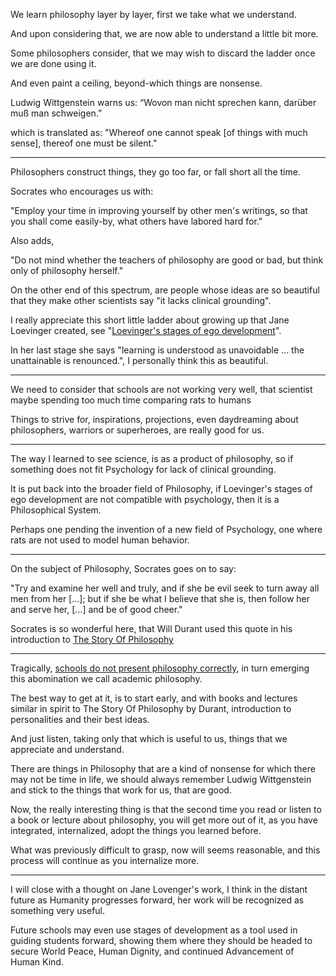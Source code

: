 We learn philosophy layer by layer,
first we take what we understand.

And upon considering that,
we are now able to understand a little bit more.

Some philosophers consider,
that we may wish to discard the ladder once we are done using it.

And even paint a ceiling,
beyond-which things are nonsense.

Ludwig Wittgenstein warns us:
“Wovon man nicht sprechen kann, darüber muß man schweigen.”

which is translated as:
"Whereof one cannot speak [of things with much sense], thereof one must be silent."

---

Philosophers construct things,
they go too far, or fall short all the time.

Socrates who encourages us with:

"Employ your time in improving yourself by other men's writings,
so that you shall come easily-by, what others have labored hard for."

Also adds,

"Do not mind whether the teachers of philosophy are good or bad,
but think only of philosophy herself."

On the other end of this spectrum,
are people whose ideas are so beautiful that they make other scientists say "it lacks clinical grounding".

I really appreciate this short little ladder about growing up that Jane Loevinger created,
see "[Loevinger's stages of ego development][ego]".

In her last stage she says "learning is understood as unavoidable ... the unattainable is renounced.",
I personally think this as beautiful.

---

We need to consider that schools are not working very well,
that scientist maybe spending too much time comparing rats to humans

Things to strive for, inspirations, projections, even daydreaming about philosophers, warriors or superheroes,
are really good for us.

---

The way I learned to see science, is as a product of philosophy,
so if something does not fit Psychology for lack of clinical grounding.

It is put back into the broader field of Philosophy,
if Loevinger's stages of ego development are not compatible with psychology, then it is a Philosophical System.

Perhaps one pending the invention of a new field of Psychology,
one where rats are not used to model human behavior.

---

On the subject of Philosophy, Socrates goes on to say:

"Try and examine her well and truly, and if she be evil seek to turn away all men from her [...];
but if she be what I believe that she is,
then follow her and serve her, [...] and be of good cheer."

Socrates is so wonderful here,
that Will Durant used this quote in his introduction to [The Story Of Philosophy][sop]

---

Tragically, [schools do not present philosophy correctly][taylor],
in turn emerging this abomination we call academic philosophy.

The best way to get at it, is to start early, and with books and lectures similar in spirit to The Story Of Philosophy by Durant,
introduction to personalities and their best ideas.

And just listen, taking only that which is useful to us,
things that we appreciate and understand.

There are things in Philosophy that are a kind of nonsense for which there may not be time in life,
we should always remember Ludwig Wittgenstein and stick to the things that work for us, that are good.

Now, the really interesting thing is that the second time you read or listen to a book or lecture about philosophy,
you will get more out of it, as you have integrated, internalized, adopt the things you learned before.

What was previously difficult to grasp,
now will seems reasonable, and this process will continue as you internalize more.

---

I will close with a thought on Jane Lovenger's work,
I think in the distant future as Humanity progresses forward, her work will be recognized as something very useful.

Future schools may even use stages of development as a tool used in guiding students forward,
showing them where they should be headed to secure World Peace, Human Dignity, and continued Advancement of Human Kind.

[ego]: https://en.wikipedia.org/wiki/Loevinger%27s_stages_of_ego_development
[sop]: https://www.audible.com/pd/The-Story-of-Philosophy-Audiobook/B0044EQEIA
[taylor]: https://www.youtube.com/watch?v=RBmlRihA9_s
